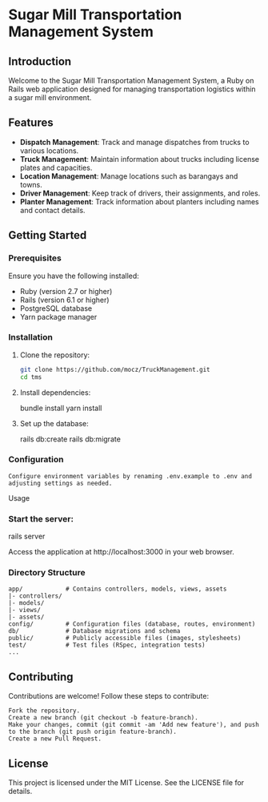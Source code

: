 # Sugar Mill Transportation Management System

## Introduction

Welcome to the Sugar Mill Transportation Management System, a Ruby on Rails web application designed for managing transportation logistics within a sugar mill environment.

## Features

- **Dispatch Management**: Track and manage dispatches from trucks to various locations.
- **Truck Management**: Maintain information about trucks including license plates and capacities.
- **Location Management**: Manage locations such as barangays and towns.
- **Driver Management**: Keep track of drivers, their assignments, and roles.
- **Planter Management**: Track information about planters including names and contact details.

## Getting Started

### Prerequisites

Ensure you have the following installed:

- Ruby (version 2.7 or higher)
- Rails (version 6.1 or higher)
- PostgreSQL database
- Yarn package manager

### Installation

1. Clone the repository:

   ```bash
   git clone https://github.com/mocz/TruckManagement.git
   cd tms

2. Install dependencies:

    bundle install
    yarn install

3. Set up the database:

    rails db:create
    rails db:migrate

### Configuration

    Configure environment variables by renaming .env.example to .env and adjusting settings as needed.

Usage

### Start the server:

rails server

Access the application at http://localhost:3000 in your web browser.
### Directory Structure

    app/            # Contains controllers, models, views, assets
    |- controllers/
    |- models/
    |- views/
    |- assets/
    config/         # Configuration files (database, routes, environment)
    db/             # Database migrations and schema
    public/         # Publicly accessible files (images, stylesheets)
    test/           # Test files (RSpec, integration tests)
    ...

## Contributing

Contributions are welcome! Follow these steps to contribute:

    Fork the repository.
    Create a new branch (git checkout -b feature-branch).
    Make your changes, commit (git commit -am 'Add new feature'), and push to the branch (git push origin feature-branch).
    Create a new Pull Request.

## License

This project is licensed under the MIT License. See the LICENSE file for details.